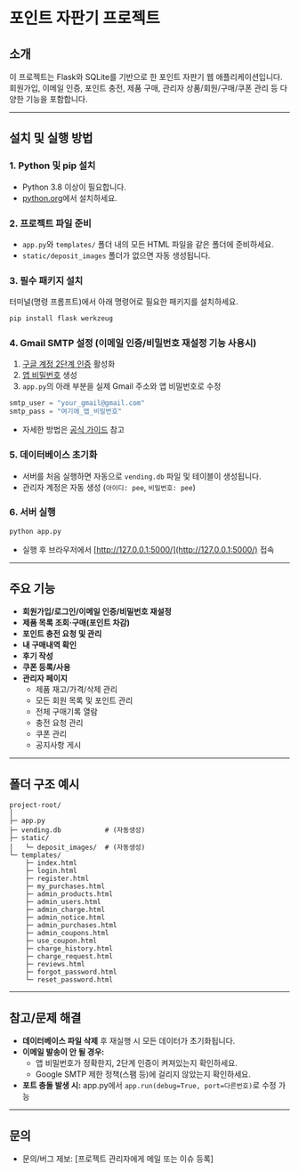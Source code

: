 # 포인트 자판기 프로젝트

## 소개

이 프로젝트는 Flask와 SQLite를 기반으로 한 포인트 자판기 웹 애플리케이션입니다.  
회원가입, 이메일 인증, 포인트 충전, 제품 구매, 관리자 상품/회원/구매/쿠폰 관리 등 다양한 기능을 포함합니다.

---

## 설치 및 실행 방법

### 1. Python 및 pip 설치

- Python 3.8 이상이 필요합니다.
- [python.org](https://www.python.org/)에서 설치하세요.

### 2. 프로젝트 파일 준비

- `app.py`와 `templates/` 폴더 내의 모든 HTML 파일을 같은 폴더에 준비하세요.
- `static/deposit_images` 폴더가 없으면 자동 생성됩니다.

### 3. 필수 패키지 설치

터미널(명령 프롬프트)에서 아래 명령어로 필요한 패키지를 설치하세요.

```bash
pip install flask werkzeug
```

### 4. Gmail SMTP 설정 (이메일 인증/비밀번호 재설정 기능 사용시)

1. [구글 계정 2단계 인증](https://myaccount.google.com/security) 활성화
2. [앱 비밀번호](https://myaccount.google.com/apppasswords) 생성
3. `app.py`의 아래 부분을 실제 Gmail 주소와 앱 비밀번호로 수정

```python
smtp_user = "your_gmail@gmail.com"
smtp_pass = "여기에_앱_비밀번호"
```

- 자세한 방법은 [공식 가이드](https://support.google.com/accounts/answer/185833?hl=ko) 참고

### 5. 데이터베이스 초기화

- 서버를 처음 실행하면 자동으로 `vending.db` 파일 및 테이블이 생성됩니다.
- 관리자 계정은 자동 생성 (`아이디: pee`, `비밀번호: pee`)

### 6. 서버 실행

```bash
python app.py
```

- 실행 후 브라우저에서 [http://127.0.0.1:5000/](http://127.0.0.1:5000/) 접속

---

## 주요 기능

- **회원가입/로그인/이메일 인증/비밀번호 재설정**
- **제품 목록 조회·구매(포인트 차감)**
- **포인트 충전 요청 및 관리**
- **내 구매내역 확인**
- **후기 작성**
- **쿠폰 등록/사용**
- **관리자 페이지**
  - 제품 재고/가격/삭제 관리
  - 모든 회원 목록 및 포인트 관리
  - 전체 구매기록 열람
  - 충전 요청 관리
  - 쿠폰 관리
  - 공지사항 게시

---

## 폴더 구조 예시

```
project-root/
│
├─ app.py
├─ vending.db           # (자동생성)
├─ static/
│   └─ deposit_images/  # (자동생성)
└─ templates/
    ├─ index.html
    ├─ login.html
    ├─ register.html
    ├─ my_purchases.html
    ├─ admin_products.html
    ├─ admin_users.html
    ├─ admin_charge.html
    ├─ admin_notice.html
    ├─ admin_purchases.html
    ├─ admin_coupons.html
    ├─ use_coupon.html
    ├─ charge_history.html
    ├─ charge_request.html
    ├─ reviews.html
    ├─ forgot_password.html
    └─ reset_password.html
```

---

## 참고/문제 해결

- **데이터베이스 파일 삭제** 후 재실행 시 모든 데이터가 초기화됩니다.
- **이메일 발송이 안 될 경우:**
  - 앱 비밀번호가 정확한지, 2단계 인증이 켜져있는지 확인하세요.
  - Google SMTP 제한 정책(스팸 등)에 걸리지 않았는지 확인하세요.
- **포트 충돌 발생 시:** app.py에서 `app.run(debug=True, port=다른번호)`로 수정 가능

---

## 문의

- 문의/버그 제보: [프로젝트 관리자에게 메일 또는 이슈 등록]
